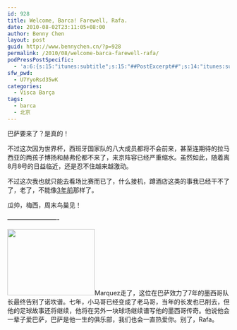 ```yaml
---
id: 928
title: Welcome, Barca! Farewell, Rafa.
date: 2010-08-02T23:11:05+08:00
author: Benny Chen
layout: post
guid: http://www.bennychen.cn/?p=928
permalink: /2010/08/welcome-barca-farewell-rafa/
podPressPostSpecific:
  - 'a:6:{s:15:"itunes:subtitle";s:15:"##PostExcerpt##";s:14:"itunes:summary";s:15:"##PostExcerpt##";s:15:"itunes:keywords";s:17:"##WordPressCats##";s:13:"itunes:author";s:10:"##Global##";s:15:"itunes:explicit";s:7:"Default";s:12:"itunes:block";s:7:"Default";}'
sfw_pwd:
  - U7YyoRsd35wK
categories:
  - Visca Barça
tags:
  - barca
  - 北京
---
```

巴萨要来了？是真的！

不过这次因为世界杯，西班牙国家队的八大成员都将不会前来，甚至连期待的拉马西亚的两孩子博扬和赫弗伦都不来了，来京阵容已经严重缩水。虽然如此，随着离8月8号的日益临近，还是忍不住越来越激动。

不过这次我也就只能去看场比赛而已了，什么接机，蹲酒店这类的事我已经干不了了，老了，不能像[3年前](http://blog.sina.com.cn/s/blog_3f82386d010009ay.html)那样了。

瓜帅，梅西，周末鸟巢见！

&#8212;&#8212;&#8212;&#8212;&#8212;&#8212;&#8212;&#8212;-

<a href="http://www.bennychen.cn/wp-content/uploads/2010/08/2010-07-31_ENTREVISTA_RAFA_MARQUEZ_010.jpg" class="highslide-image" onclick="return hs.expand(this);"><img class="size-full wp-image-933 alignright" title="Rafa Marquez" src="http://www.bennychen.cn/wp-content/uploads/2010/08/2010-07-31_ENTREVISTA_RAFA_MARQUEZ_010.jpg" alt="" width="198" height="150" /></a>Marquez走了，这位在巴萨效力了7年的墨西哥队长最终告别了诺坎谱。七年，小马哥已经变成了老马哥，当年的长发也已削去，但他的足球故事还将继续，他将在另外一块球场继续谱写他的墨西哥传奇。他说他会一辈子爱巴萨，巴萨是他一生的俱乐部，我们也会一直热爱你。别了，Rafa。